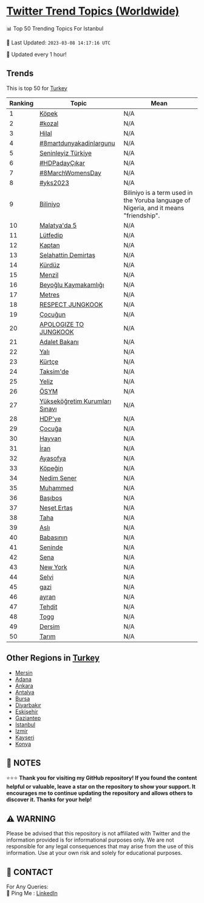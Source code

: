 [Twitter Trend Topics (Worldwide)](https://github.com/ErcinDedeoglu/Twitter-Trend-Topics)
==========


📊 Top 50 Trending Topics For Istanbul

📆 Last Updated: `2023-03-08 14:17:16 UTC`

🔧 Updated every 1 hour!


## Trends

This is top 50 for [Turkey](</Turkey>)

| Ranking | Topic | Mean |
| ------- | ------------ | ------------ |
| 1 | [Köpek](http://twitter.com/search?q=K%c3%b6pek) | N/A |
| 2 | [#kozal](http://twitter.com/search?q=%23kozal) | N/A |
| 3 | [Hilal](http://twitter.com/search?q=Hilal) | N/A |
| 4 | [#8martdunyakadinlargunu](http://twitter.com/search?q=%238martdunyakadinlargunu) | N/A |
| 5 | [Seninleyiz Türkiye](http://twitter.com/search?q=Seninleyiz+T%c3%bcrkiye) | N/A |
| 6 | [#HDPadayÇıkar](http://twitter.com/search?q=%23HDPaday%c3%87%c4%b1kar) | N/A |
| 7 | [#8MarchWomensDay](http://twitter.com/search?q=%238MarchWomensDay) | N/A |
| 8 | [#yks2023](http://twitter.com/search?q=%23yks2023) | N/A |
| 9 | [Biliniyo](http://twitter.com/search?q=Biliniyo) | Biliniyo is a term used in the Yoruba language of Nigeria, and it means "friendship". |
| 10 | [Malatya'da 5](http://twitter.com/search?q=Malatya%27da+5) | N/A |
| 11 | [Lütfedip](http://twitter.com/search?q=L%c3%bctfedip) | N/A |
| 12 | [Kaptan](http://twitter.com/search?q=Kaptan) | N/A |
| 13 | [Selahattin Demirtaş](http://twitter.com/search?q=Selahattin+Demirta%c5%9f) | N/A |
| 14 | [Kürdüz](http://twitter.com/search?q=K%c3%bcrd%c3%bcz) | N/A |
| 15 | [Menzil](http://twitter.com/search?q=Menzil) | N/A |
| 16 | [Beyoğlu Kaymakamlığı](http://twitter.com/search?q=Beyo%c4%9flu+Kaymakaml%c4%b1%c4%9f%c4%b1) | N/A |
| 17 | [Metres](http://twitter.com/search?q=Metres) | N/A |
| 18 | [RESPECT JUNGKOOK](http://twitter.com/search?q=RESPECT+JUNGKOOK) | N/A |
| 19 | [Çocuğun](http://twitter.com/search?q=%c3%87ocu%c4%9fun) | N/A |
| 20 | [APOLOGIZE TO JUNGKOOK](http://twitter.com/search?q=APOLOGIZE+TO+JUNGKOOK) | N/A |
| 21 | [Adalet Bakanı](http://twitter.com/search?q=Adalet+Bakan%c4%b1) | N/A |
| 22 | [Yalı](http://twitter.com/search?q=Yal%c4%b1) | N/A |
| 23 | [Kürtçe](http://twitter.com/search?q=K%c3%bcrt%c3%a7e) | N/A |
| 24 | [Taksim'de](http://twitter.com/search?q=Taksim%27de) | N/A |
| 25 | [Yeliz](http://twitter.com/search?q=Yeliz) | N/A |
| 26 | [ÖSYM](http://twitter.com/search?q=%c3%96SYM) | N/A |
| 27 | [Yükseköğretim Kurumları Sınavı](http://twitter.com/search?q=Y%c3%bcksek%c3%b6%c4%9fretim+Kurumlar%c4%b1+S%c4%b1nav%c4%b1) | N/A |
| 28 | [HDP'ye](http://twitter.com/search?q=HDP%27ye) | N/A |
| 29 | [Çocuğa](http://twitter.com/search?q=%c3%87ocu%c4%9fa) | N/A |
| 30 | [Hayvan](http://twitter.com/search?q=Hayvan) | N/A |
| 31 | [İran](http://twitter.com/search?q=%c4%b0ran) | N/A |
| 32 | [Ayasofya](http://twitter.com/search?q=Ayasofya) | N/A |
| 33 | [Köpeğin](http://twitter.com/search?q=K%c3%b6pe%c4%9fin) | N/A |
| 34 | [Nedim Şener](http://twitter.com/search?q=Nedim+%c5%9eener) | N/A |
| 35 | [Muhammed](http://twitter.com/search?q=Muhammed) | N/A |
| 36 | [Başıboş](http://twitter.com/search?q=Ba%c5%9f%c4%b1bo%c5%9f) | N/A |
| 37 | [Neşet Ertaş](http://twitter.com/search?q=Ne%c5%9fet+Erta%c5%9f) | N/A |
| 38 | [Taha](http://twitter.com/search?q=Taha) | N/A |
| 39 | [Aslı](http://twitter.com/search?q=Asl%c4%b1) | N/A |
| 40 | [Babasının](http://twitter.com/search?q=Babas%c4%b1n%c4%b1n) | N/A |
| 41 | [Seninde](http://twitter.com/search?q=Seninde) | N/A |
| 42 | [Sena](http://twitter.com/search?q=Sena) | N/A |
| 43 | [New York](http://twitter.com/search?q=New+York) | N/A |
| 44 | [Selvi](http://twitter.com/search?q=Selvi) | N/A |
| 45 | [gazi](http://twitter.com/search?q=gazi) | N/A |
| 46 | [ayran](http://twitter.com/search?q=ayran) | N/A |
| 47 | [Tehdit](http://twitter.com/search?q=Tehdit) | N/A |
| 48 | [Togg](http://twitter.com/search?q=Togg) | N/A |
| 49 | [Dersim](http://twitter.com/search?q=Dersim) | N/A |
| 50 | [Tarım](http://twitter.com/search?q=Tar%c4%b1m) | N/A |



## Other Regions in [Turkey](</Turkey>)

* [Mersin](</Turkey/Mersin.md>)
* [Adana](</Turkey/Adana.md>)
* [Ankara](</Turkey/Ankara.md>)
* [Antalya](</Turkey/Antalya.md>)
* [Bursa](</Turkey/Bursa.md>)
* [Diyarbakır](</Turkey/Diyarbakır.md>)
* [Eskişehir](</Turkey/Eskişehir.md>)
* [Gaziantep](</Turkey/Gaziantep.md>)
* [Istanbul](</Turkey/Istanbul.md>)
* [Izmir](</Turkey/Izmir.md>)
* [Kayseri](</Turkey/Kayseri.md>)
* [Konya](</Turkey/Konya.md>)



## 📝 NOTES

⭐⭐⭐ **Thank you for visiting my GitHub repository! If you found the content helpful or valuable, leave a star on the repository to show your support. It encourages me to continue updating the repository and allows others to discover it. Thanks for your help!**


## ⚠️ WARNING

Please be advised that this repository is not affiliated with Twitter and the information provided is for informational purposes only. We are not responsible for any legal consequences that may arise from the use of this information. Use at your own risk and solely for educational purposes.


## 📨 CONTACT

 For Any Queries:  
            🏓 Ping Me : [LinkedIn](https://www.linkedin.com/in/ercindedeoglu/)
